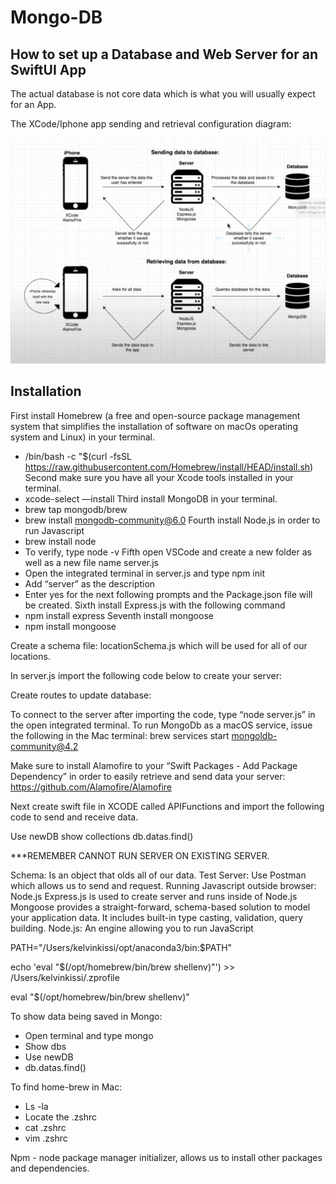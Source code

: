 # Mongo-DB


## How to set up a Database and Web Server for an SwiftUI App


The actual database is not core data which is what you will usually expect for an App.



The XCode/Iphone app sending and retrieval configuration diagram: 

![](./Mongo-Configuration/configurationdiagram.jpeg)



## Installation 


First install Homebrew (a free and open-source package management system that simplifies the installation of software on macOs operating system and Linux) in your terminal. 
- /bin/bash -c "$(curl -fsSL https://raw.githubusercontent.com/Homebrew/install/HEAD/install.sh)
Second make sure you have all your Xcode tools installed in your terminal.
- xcode-select  —install
Third install MongoDB in your terminal.
- brew tap mongodb/brew
- brew install mongodb-community@6.0
Fourth install Node.js in order to run Javascript 
- brew install node 
- To verify, type node -v 
Fifth open VSCode and create a new folder as well as a new file name server.js
- Open the integrated terminal in server.js and type npm init 
- Add “server” as the description 
- Enter yes for the next following prompts and the Package.json file will be created.
Sixth install Express.js with the following command
- npm install express
Seventh install mongoose
- npm install mongoose 

Create a schema file: locationSchema.js which will be used for all of our locations.

In server.js  import the following code below to create your server: 


 

Create routes to update database:



To connect to the server after importing the code, type “node server.js” in the open integrated terminal. 
To run MongoDb as a macOS service, issue the following in the Mac terminal: brew services start mongoldb-community@4.2 


Make sure to install Alamofire to your “Swift Packages - Add Package Dependency” in order to easily retrieve and send data your server:  https://github.com/Alamofire/Alamofire

Next create swift file in XCODE called APIFunctions and import the following code to send and receive data. 






Use newDB 
show collections 
db.datas.find()


***REMEMBER CANNOT RUN SERVER ON EXISTING SERVER.


Schema: Is an object that olds all of our data.
Test Server: Use Postman which allows us to send and request. 
Running Javascript outside browser: Node.js 
Express.js is used to create server and  runs inside of Node.js
Mongoose provides a straight-forward, schema-based solution to model your application data. It includes built-in type casting, validation, query building.
Node.js: An engine allowing you to run JavaScript 

PATH="/Users/kelvinkissi/opt/anaconda3/bin:$PATH"

echo 'eval "$(/opt/homebrew/bin/brew shellenv)"') >> /Users/kelvinkissi/.zprofile

eval "$(/opt/homebrew/bin/brew shellenv)"

To show data being saved in Mongo:
- Open terminal and type mongo
- Show dbs
- Use newDB
- db.datas.find() 

To find home-brew in Mac:
- Ls -la 
- Locate the .zshrc
- cat .zshrc  
- vim  .zshrc 


Npm - node package manager initializer, allows us to install other packages and dependencies.


